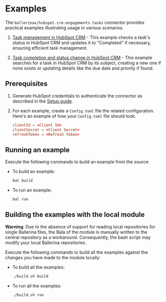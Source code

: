 # Examples

The `ballerinax/hubspot.crm.engagements.tasks` connector provides practical examples illustrating usage in various scenarios.

1. [Task management in HubSpot CRM](https://github.com/ballerina-platform/module-ballerinax-hubspot.crm.engagements.tasks/tree/main/examples/assign-or-extend-a-task) - This example checks a task's status in HubSpot CRM and updates it to "Completed" if necessary, ensuring efficient task management.

2. [Task completion and status change in HubSpot CRM](https://github.com/ballerina-platform/module-ballerinax-hubspot.crm.engagements.tasks/tree/main/examples/mark-a-task-as-completed) - This example searches for a task in HubSpot CRM by its subject, creating a new one if none exists or updating details like the due date and priority if found.

## Prerequisites

1. Generate HubSpot credentials to authenticate the connector as described in the [Setup guide](https://github.com/ballerina-platform/module-ballerinax-hubspot.crm.engagements.tasks/blob/main/ballerina/Package.md#setup-guide).

2. For each example, create a `Config.toml` file the related configuration. Here's an example of how your `Config.toml` file should look:

    ```toml
    clientId = <Client Id>
    clientSecret = <Client Secret>
    refreshToken = <Refresh Token>
    ```

## Running an example

Execute the following commands to build an example from the source:

* To build an example:

    ```bash
    bal build
    ```

* To run an example:

    ```bash
    bal run
    ```

## Building the examples with the local module

**Warning**: Due to the absence of support for reading local repositories for single Ballerina files, the Bala of the module is manually written to the central repository as a workaround. Consequently, the bash script may modify your local Ballerina repositories.

Execute the following commands to build all the examples against the changes you have made to the module locally:

* To build all the examples:

    ```bash
    ./build.sh build
    ```

* To run all the examples:

    ```bash
    ./build.sh run
    ```
